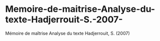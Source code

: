 # Memoire-de-maitrise-Analyse-du-texte-Hadjerrouit-S.-2007-
Mémoire de maîtrise Analyse du texte Hadjerrouit, S. (2007)
